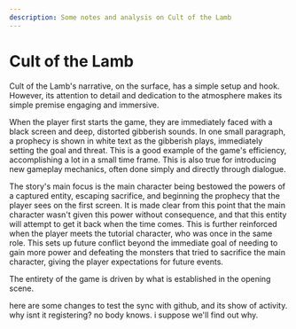 ```yaml
---
description: Some notes and analysis on Cult of the Lamb
---
```


# Cult of the Lamb



Cult of the Lamb's narrative, on the surface, has a simple setup and hook. However, its attention to detail and dedication to the atmosphere makes its simple premise engaging and immersive.&#x20;

When the player first starts the game, they are immediately faced with a black screen and deep, distorted gibberish sounds. In one small paragraph, a prophecy is shown in white text as the gibberish plays, immediately setting the goal and threat. This is a good example of the game's efficiency, accomplishing a lot in a small time frame. This is also true for introducing new gameplay mechanics, often done simply and directly through dialogue.

The story's main focus is the main character being bestowed the powers of a captured entity, escaping sacrifice, and beginning the prophecy that the player sees on the first screen. It is made clear from this point that the main character wasn't given this power without consequence, and that this entity will attempt to get it back when the time comes. This is further reinforced when the player meets the tutorial character, who was once in the same role. This sets up future conflict beyond the immediate goal of needing to gain more power and defeating the monsters that tried to sacrifice the main character, giving the player expectations for future events.&#x20;

The entirety of the game is driven by what is established in the opening scene.



here are some changes to test the sync with github, and its show of activity. why isnt it registering? no body knows. i suppose we'll find out why.


